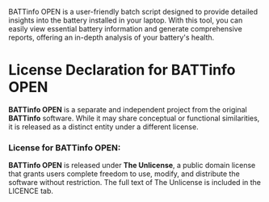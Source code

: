 BATTinfo OPEN is a user-friendly batch script designed to provide detailed insights into the battery installed in your laptop. With this tool, you can easily view essential battery information and generate comprehensive reports, offering an in-depth analysis of your battery's health.

# License Declaration for BATTinfo OPEN

**BATTinfo OPEN** is a separate and independent project from the original **BATTinfo** software. While it may share conceptual or functional similarities, it is released as a distinct entity under a different license.

### License for BATTinfo OPEN:
**BATTinfo OPEN** is released under **The Unlicense**, a public domain license that grants users complete freedom to use, modify, and distribute the software without restriction. The full text of The Unlicense is included in the LICENCE tab.
